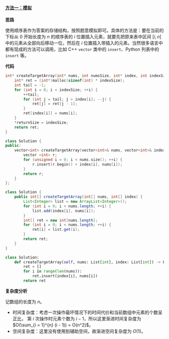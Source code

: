 #### [方法一：模拟](https://leetcode.cn/problems/create-target-array-in-the-given-order/solutions/166482/an-ji-ding-shun-xu-chuang-jian-mu-biao-shu-zu-by-l/)

**思路**

使用顺序表作为答案的存储结构，按照题意模拟即可。具体的方法是：要在当前的下标从 $0$ 开始长度为 $n$ 的顺序表的 $i$ 位置插入元素，就要先把原来表中区间 $[i, n]$ 中的元素从全部向后移动一位，然后在 $i$ 位置插入带插入的元素。当然很多语言中都有现成的方法可以调用，比如 C++ `vector` 类中的 `insert`、Python 列表中的 `insert` 等。

**代码**

```c
int* createTargetArray(int* nums, int numsSize, int* index, int indexSize, int* returnSize){
    int* ret = (int*)malloc(sizeof(int) * indexSize);
    int tail = -1;
    for (int i = 0; i < indexSize; ++i) {
        ++tail;
        for (int j = tail; j > index[i]; --j) {
            ret[j] = ret[j - 1];
        }
        ret[index[i]] = nums[i];
    }
    *returnSize = indexSize;
    return ret;
}
```

```cpp
class Solution {
public:
    vector<int> createTargetArray(vector<int>& nums, vector<int>& index) {
        vector <int> r;
        for (unsigned i = 0; i < nums.size(); ++i) {
            r.insert(r.begin() + index[i], nums[i]);
        }
        return r;
    }
};
```

```java
class Solution {
    public int[] createTargetArray(int[] nums, int[] index) {
        List<Integer> list = new ArrayList<Integer>();
        for (int i = 0; i < nums.length; ++i) {
            list.add(index[i], nums[i]);
        }
        int[] ret = new int[nums.length];
        for (int i = 0; i < nums.length; ++i) {
            ret[i] = list.get(i);
        }
        return ret;
    }
}
```

```python
class Solution:
    def createTargetArray(self, nums: List[int], index: List[int]) -> List[int]:
        ret = []
        for i in range(len(nums)):
            ret.insert(index[i], nums[i])
        return ret
```

**复杂度分析**

记数组的长度为 $n$。

-   时间复杂度：考虑一次操作最坏情况下的时间代价和当前数组中元素的个数呈正比， 第 $i$ 次操作时元素个数为 $i - 1$，所以这里渐进时间复杂度为 $O(\sum_{i = 1}^{n} (i - 1)) = O(n^2)$。
-   空间复杂度：这里没有使用到辅助空间，故渐进空间复杂度为 $O(1)$。
